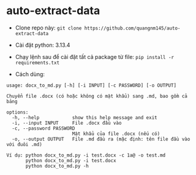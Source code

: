 # auto-extract-data
* Clone repo này: ```git clone https://github.com/quangnm145/auto-extract-data```
* Cài đặt python: 3.13.4

* Chạy lệnh sau để cài đặt tất cả package từ file: ```pip install -r requirements.txt ```

* Cách dùng:
```
usage: docx_to_md.py [-h] [-i INPUT] [-c PASSWORD] [-o OUTPUT]

Chuyển file .docx (có hoặc không có mật khẩu) sang .md, bao gồm cả bảng

options:
  -h, --help            show this help message and exit
  -i, --input INPUT     File .docx đầu vào
  -c, --password PASSWORD
                        Mật khẩu của file .docx (nếu có)
  -o, --output OUTPUT   File .md đầu ra (mặc định: tên file đầu vào với đuôi .md)

Ví dụ: python docx_to_md.py -i test.docx -c 1a@ -o test.md 
       python docx_to_md.py -i test.docx 
       python docx_to_md.py -h
```
